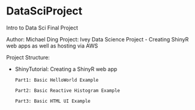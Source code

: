# DataSciProject
Intro to Data Sci Final Project

Author: Michael Ding
Project: Ivey Data Science Project - Creating ShinyR web apps as well as hosting via AWS

Project Structure:
- ShinyTutorial: Creating a ShinyR web app
      
      Part1: Basic HelloWorld Example
      
      Part2: Basic Reactive Histogram Example
      
      Part3: Basic HTML UI Example

